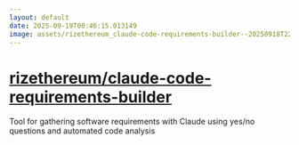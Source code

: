 ```yaml
---
layout: default
date: 2025-09-19T00:46:15.013149
image: assets/rizethereum_claude-code-requirements-builder--20250918T221606684--cropped.png
---
```


# [rizethereum/claude-code-requirements-builder](https://github.com/rizethereum/claude-code-requirements-builder)

Tool for gathering software requirements with Claude using yes/no questions and automated code analysis
